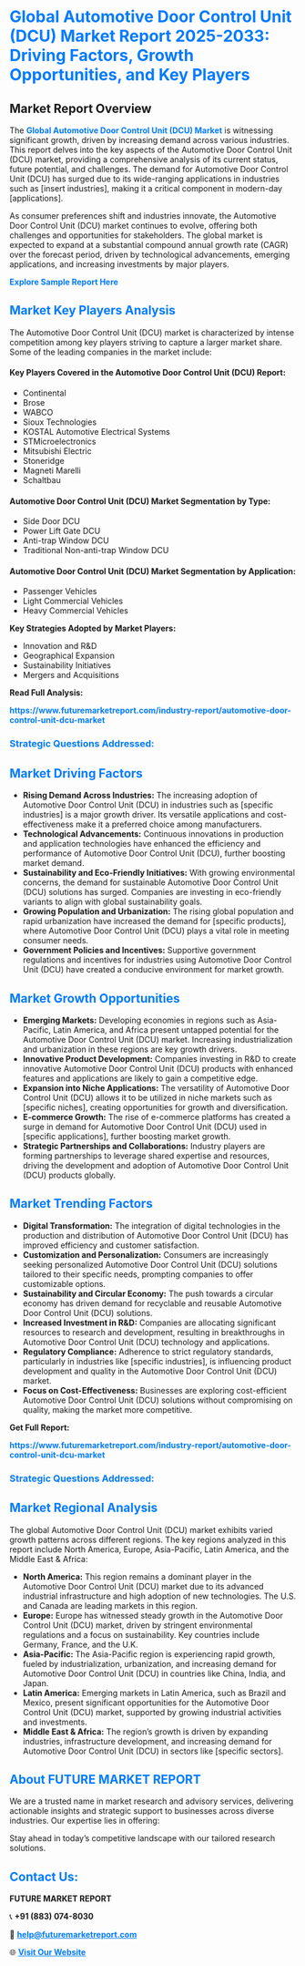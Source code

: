 <h1 style="color: #007BFF;">Global Automotive Door Control Unit (DCU) Market Report 2025-2033: Driving Factors, Growth Opportunities, and Key Players</h1>

<section id="overview">
<h2>Market Report Overview</h2>
<p>The <a href="https://www.futuremarketreport.com/industry-report/automotive-door-control-unit-dcu-market" style="color: #007BFF; text-decoration: none;"><strong>Global Automotive Door Control Unit (DCU) Market</strong></a> is witnessing significant growth, driven by increasing demand across various industries. This report delves into the key aspects of the Automotive Door Control Unit (DCU) market, providing a comprehensive analysis of its current status, future potential, and challenges. The demand for Automotive Door Control Unit (DCU) has surged due to its wide-ranging applications in industries such as [insert industries], making it a critical component in modern-day [applications].</p>
<p>As consumer preferences shift and industries innovate, the Automotive Door Control Unit (DCU) market continues to evolve, offering both challenges and opportunities for stakeholders. The global market is expected to expand at a substantial compound annual growth rate (CAGR) over the forecast period, driven by technological advancements, emerging applications, and increasing investments by major players.</p>
</section>

<section id="overview">
<p><a href="https://www.futuremarketreport.com/request-sample/reportId=56185" style="color: #007BFF; text-decoration: none;"><strong>Explore Sample Report Here</strong></a></p>
</section>

<section id="key-players">
<h2 style="color: #007BFF;">Market Key Players Analysis</h2>
<p>The Automotive Door Control Unit (DCU) market is characterized by intense competition among key players striving to capture a larger market share. Some of the leading companies in the market include:</p>
<h4>Key Players Covered in the Automotive Door Control Unit (DCU) Report:</h4>
<ul><li>Continental</li><li>Brose</li><li>WABCO</li><li>Sioux Technologies</li><li>KOSTAL Automotive Electrical Systems</li><li>STMicroelectronics</li><li>Mitsubishi Electric</li><li>Stoneridge</li><li>Magneti Marelli</li><li>Schaltbau</li></ul>
<h4>Automotive Door Control Unit (DCU) Market Segmentation by Type:</h4>
<ul><li>Side Door DCU</li><li>Power Lift Gate DCU</li><li>Anti-trap Window DCU</li><li>Traditional Non-anti-trap Window DCU</li></ul>

<h4>Automotive Door Control Unit (DCU) Market Segmentation by Application:</h4>
<ul><li>Passenger Vehicles</li><li>Light Commercial Vehicles</li><li>Heavy Commercial Vehicles</li></ul>
<p><strong>Key Strategies Adopted by Market Players:</strong></p>
<ul>
<li>Innovation and R&D</li>
<li>Geographical Expansion</li>
<li>Sustainability Initiatives</li>
<li>Mergers and Acquisitions</li>
</ul>
</section>

<section>
<p><strong>Read Full Analysis: </strong></p><a href="https://www.futuremarketreport.com/industry-report/automotive-door-control-unit-dcu-market" style="color: #007BFF; text-decoration: none;"><strong>https://www.futuremarketreport.com/industry-report/automotive-door-control-unit-dcu-market</strong></a>
<h3 style="color: #007BFF;">Strategic Questions Addressed:</h3>
</section>

<section id="driving-factors">
<h2 style="color: #007BFF;">Market Driving Factors</h2>
<ul>
<li><strong>Rising Demand Across Industries:</strong> The increasing adoption of Automotive Door Control Unit (DCU) in industries such as [specific industries] is a major growth driver. Its versatile applications and cost-effectiveness make it a preferred choice among manufacturers.</li>
<li><strong>Technological Advancements:</strong> Continuous innovations in production and application technologies have enhanced the efficiency and performance of Automotive Door Control Unit (DCU), further boosting market demand.</li>
<li><strong>Sustainability and Eco-Friendly Initiatives:</strong> With growing environmental concerns, the demand for sustainable Automotive Door Control Unit (DCU) solutions has surged. Companies are investing in eco-friendly variants to align with global sustainability goals.</li>
<li><strong>Growing Population and Urbanization:</strong> The rising global population and rapid urbanization have increased the demand for [specific products], where Automotive Door Control Unit (DCU) plays a vital role in meeting consumer needs.</li>
<li><strong>Government Policies and Incentives:</strong> Supportive government regulations and incentives for industries using Automotive Door Control Unit (DCU) have created a conducive environment for market growth.</li>
</ul>
</section>

<section id="growth-opportunities">
<h2 style="color: #007BFF;">Market Growth Opportunities</h2>
<ul>
<li><strong>Emerging Markets:</strong> Developing economies in regions such as Asia-Pacific, Latin America, and Africa present untapped potential for the Automotive Door Control Unit (DCU) market. Increasing industrialization and urbanization in these regions are key growth drivers.</li>
<li><strong>Innovative Product Development:</strong> Companies investing in R&D to create innovative Automotive Door Control Unit (DCU) products with enhanced features and applications are likely to gain a competitive edge.</li>
<li><strong>Expansion into Niche Applications:</strong> The versatility of Automotive Door Control Unit (DCU) allows it to be utilized in niche markets such as [specific niches], creating opportunities for growth and diversification.</li>
<li><strong>E-commerce Growth:</strong> The rise of e-commerce platforms has created a surge in demand for Automotive Door Control Unit (DCU) used in [specific applications], further boosting market growth.</li>
<li><strong>Strategic Partnerships and Collaborations:</strong> Industry players are forming partnerships to leverage shared expertise and resources, driving the development and adoption of Automotive Door Control Unit (DCU) products globally.</li>
</ul>
</section>

<section id="trending-factors">
<h2 style="color: #007BFF;">Market Trending Factors</h2>
<ul>
<li><strong>Digital Transformation:</strong> The integration of digital technologies in the production and distribution of Automotive Door Control Unit (DCU) has improved efficiency and customer satisfaction.</li>
<li><strong>Customization and Personalization:</strong> Consumers are increasingly seeking personalized Automotive Door Control Unit (DCU) solutions tailored to their specific needs, prompting companies to offer customizable options.</li>
<li><strong>Sustainability and Circular Economy:</strong> The push towards a circular economy has driven demand for recyclable and reusable Automotive Door Control Unit (DCU) solutions.</li>
<li><strong>Increased Investment in R&D:</strong> Companies are allocating significant resources to research and development, resulting in breakthroughs in Automotive Door Control Unit (DCU) technology and applications.</li>
<li><strong>Regulatory Compliance:</strong> Adherence to strict regulatory standards, particularly in industries like [specific industries], is influencing product development and quality in the Automotive Door Control Unit (DCU) market.</li>
<li><strong>Focus on Cost-Effectiveness:</strong> Businesses are exploring cost-efficient Automotive Door Control Unit (DCU) solutions without compromising on quality, making the market more competitive.</li>
</ul>
</section>

<section>
<p><strong>Get Full Report: </strong></p><a href="https://www.futuremarketreport.com/industry-report/automotive-door-control-unit-dcu-market" style="color: #007BFF; text-decoration: none;"><strong>https://www.futuremarketreport.com/industry-report/automotive-door-control-unit-dcu-market</strong></a>
<h3 style="color: #007BFF;">Strategic Questions Addressed:</h3>
</section>


<section id="regional-analysis">
<h2 style="color: #007BFF;">Market Regional Analysis</h2>
<p>The global Automotive Door Control Unit (DCU) market exhibits varied growth patterns across different regions. The key regions analyzed in this report include North America, Europe, Asia-Pacific, Latin America, and the Middle East & Africa:</p>
<ul>
<li><strong>North America:</strong> This region remains a dominant player in the Automotive Door Control Unit (DCU) market due to its advanced industrial infrastructure and high adoption of new technologies. The U.S. and Canada are leading markets in this region.</li>
<li><strong>Europe:</strong> Europe has witnessed steady growth in the Automotive Door Control Unit (DCU) market, driven by stringent environmental regulations and a focus on sustainability. Key countries include Germany, France, and the U.K.</li>
<li><strong>Asia-Pacific:</strong> The Asia-Pacific region is experiencing rapid growth, fueled by industrialization, urbanization, and increasing demand for Automotive Door Control Unit (DCU) in countries like China, India, and Japan.</li>
<li><strong>Latin America:</strong> Emerging markets in Latin America, such as Brazil and Mexico, present significant opportunities for the Automotive Door Control Unit (DCU) market, supported by growing industrial activities and investments.</li>
<li><strong>Middle East & Africa:</strong> The region’s growth is driven by expanding industries, infrastructure development, and increasing demand for Automotive Door Control Unit (DCU) in sectors like [specific sectors].</li>
</ul>
</section>

<footer>
<h2 style="color: #007BFF;">About FUTURE MARKET REPORT</h2>
<p>We are a trusted name in market research and advisory services, delivering actionable insights and strategic support to businesses across diverse industries. Our expertise lies in offering:</p>

<p>Stay ahead in today’s competitive landscape with our tailored research solutions.</p>

<h2 style="color: #007BFF;">Contact Us:</h2>
<p><strong>FUTURE MARKET REPORT</strong></p>
<p>📞 <strong>+91 (883) 074-8030</strong></p>
<p>📧 <strong><a href="mailto:help@futuremarketreport.com" style="color: #007BFF;">help@futuremarketreport.com</a></strong></p>
<p>🌐 <strong><a href="https://www.futuremarketreport.com/" style="color: #007BFF;">Visit Our Website</a></strong></p>
</footer>
